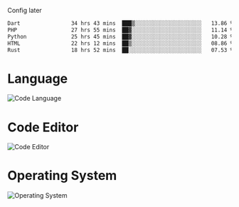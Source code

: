 <!-- ## Hi there 👋 -->
Config later

<!--
**rickrck/rickrck** is a ✨ _special_ ✨ repository because its `README.md` (this file) appears on your GitHub profile.

Here are some ideas to get you started:

- 🔭 I’m currently working on ...
- 🌱 I’m currently learning ...
- 👯 I’m looking to collaborate on ...
- 🤔 I’m looking for help with ...
- 💬 Ask me about ...
- 📫 How to reach me: ...
- 😄 Pronouns: ...
- ⚡ Fun fact: ...
-->

<!--START_SECTION:waka-->

```txt
Dart                34 hrs 43 mins  ███▒░░░░░░░░░░░░░░░░░░░░░   13.86 %
PHP                 27 hrs 55 mins  ██▓░░░░░░░░░░░░░░░░░░░░░░   11.14 %
Python              25 hrs 45 mins  ██▓░░░░░░░░░░░░░░░░░░░░░░   10.28 %
HTML                22 hrs 12 mins  ██▒░░░░░░░░░░░░░░░░░░░░░░   08.86 %
Rust                18 hrs 52 mins  ██░░░░░░░░░░░░░░░░░░░░░░░   07.53 %
```

<!--END_SECTION:waka-->

# Language
![Code Language](https://wakatime.com/share/@Rie/857855bd-8826-4360-bd0b-30668e651616.svg)

# Code Editor
![Code Editor](https://wakatime.com/share/@Rie/630d1d98-3d54-4afd-a23d-fa79134fc528.svg)

# Operating System
![Operating System](https://wakatime.com/share/@Rie/a7b1eb7d-159b-4b03-8226-3a05ad998782.svg)

